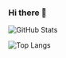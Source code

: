 ### Hi there 👋

![GitHub Stats](https://github-readme-stats.vercel.app/api/?username=majsterkovic&show_icons=true&theme=dark)

![Top Langs](https://github-readme-stats.vercel.app/api/top-langs/?username=majsterkovic&layout=compact&hide=Jupyter%20Notebook&theme=dark)

<!--
**majsterkovic/majsterkovic** is a ✨ _special_ ✨ repository because its `README.md` (this file) appears on your GitHub profile.

Here are some ideas to get you started:

- 🔭 I’m currently working on ...
- 🌱 I’m currently learning ...
- 👯 I’m looking to collaborate on ...
- 🤔 I’m looking for help with ...
- 💬 Ask me about ...
- 📫 How to reach me: ...
- 😄 Pronouns: ...
- ⚡ Fun fact: ...
-->
